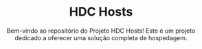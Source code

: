 <h1 align="center">HDC Hosts</h1>

<p align="center">Bem-vindo ao repositório do Projeto HDC Hosts! Este é um projeto dedicado a oferecer uma solução completa de hospedagem.</p>
